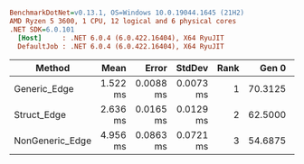 ``` ini

BenchmarkDotNet=v0.13.1, OS=Windows 10.0.19044.1645 (21H2)
AMD Ryzen 5 3600, 1 CPU, 12 logical and 6 physical cores
.NET SDK=6.0.101
  [Host]     : .NET 6.0.4 (6.0.422.16404), X64 RyuJIT
  DefaultJob : .NET 6.0.4 (6.0.422.16404), X64 RyuJIT


```
|          Method |     Mean |     Error |    StdDev | Rank |   Gen 0 |   Gen 1 |   Gen 2 | Allocated |
|---------------- |---------:|----------:|----------:|-----:|--------:|--------:|--------:|----------:|
|    Generic_Edge | 1.522 ms | 0.0088 ms | 0.0073 ms |    1 | 70.3125 | 35.1563 | 25.3906 |    786 KB |
|     Struct_Edge | 2.636 ms | 0.0165 ms | 0.0129 ms |    2 | 62.5000 | 31.2500 | 19.5313 |    786 KB |
| NonGeneric_Edge | 4.956 ms | 0.0863 ms | 0.0721 ms |    3 | 54.6875 | 23.4375 | 15.6250 |    786 KB |
